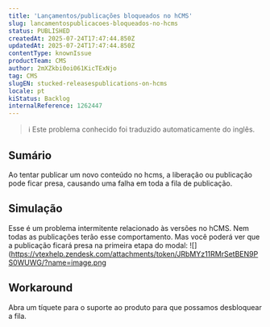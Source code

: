 ```yaml
---
title: 'Lançamentos/publicações bloqueados no hCMS'
slug: lancamentospublicacoes-bloqueados-no-hcms
status: PUBLISHED
createdAt: 2025-07-24T17:47:44.850Z
updatedAt: 2025-07-24T17:47:44.850Z
contentType: knownIssue
productTeam: CMS
author: 2mXZkbi0oi061KicTExNjo
tag: CMS
slugEN: stucked-releasespublications-on-hcms
locale: pt
kiStatus: Backlog
internalReference: 1262447
---
```


>ℹ️ Este problema conhecido foi traduzido automaticamente do inglês.

## Sumário


Ao tentar publicar um novo conteúdo no hcms, a liberação ou publicação pode ficar presa, causando uma falha em toda a fila de publicação.
## Simulação


Esse é um problema intermitente relacionado às versões no hCMS. Nem todas as publicações terão esse comportamento. Mas você poderá ver que a publicação ficará presa na primeira etapa do modal:
 ![](https://vtexhelp.zendesk.com/attachments/token/JRbMYz11RMrSetBEN9PS0WUWG/?name=image.png
## Workaround


Abra um tíquete para o suporte ao produto para que possamos desbloquear a fila.




